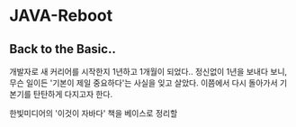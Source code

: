 # JAVA-Reboot

## Back to the Basic..

개발자로 새 커리어를 시작한지 1년하고 1개월이 되었다..
정신없이 1년을 보내다 보니, 무슨 일이든 '기본이 제일 중요하다'는 사실을 잊고 살았다.
이쯤에서 다시 돌아가서 기본기를 탄탄하게 다지고자 한다.

한빛미디어의 '이것이 자바다' 책을 베이스로 정리할 

